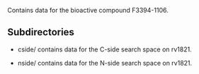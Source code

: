 Contains data for the bioactive compound F3394-1106.

## Subdirectories

- cside/ contains data for the C-side search space on rv1821.

- nside/ contains data for the N-side search space on rv1821.

